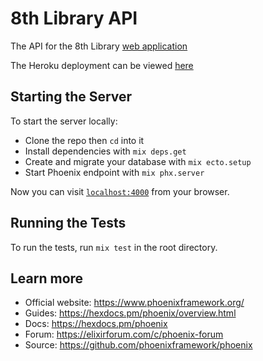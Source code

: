 # 8th Library API

The API for the 8th Library [web application](https://github.com/seoulection/8th-library-web)

The Heroku deployment can be viewed [here](https://eighth-library-api.herokuapp.com)

## Starting the Server

To start the server locally:

  * Clone the repo then `cd` into it
  * Install dependencies with `mix deps.get`
  * Create and migrate your database with `mix ecto.setup`
  * Start Phoenix endpoint with `mix phx.server`

Now you can visit [`localhost:4000`](http://localhost:4000) from your browser.

## Running the Tests

To run the tests, run `mix test` in the root directory.

## Learn more

  * Official website: https://www.phoenixframework.org/
  * Guides: https://hexdocs.pm/phoenix/overview.html
  * Docs: https://hexdocs.pm/phoenix
  * Forum: https://elixirforum.com/c/phoenix-forum
  * Source: https://github.com/phoenixframework/phoenix

